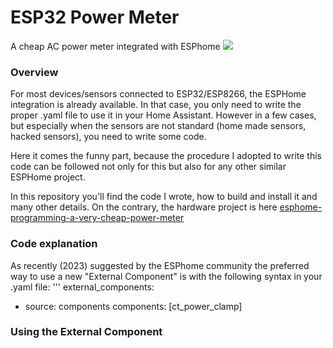 # ESP32 Power Meter
A cheap AC power meter integrated with ESPhome
![](https://cdn.hackaday.io/images/6278781722196728543.png)

### Overview
For most devices/sensors connected to ESP32/ESP8266, the ESPHome integration is already available. In that case, you only need to write the proper .yaml file to use it in your Home Assistant.
However in a few cases, but especially when the sensors are not standard (home made sensors, hacked sensors), you need to write some code. 

Here it comes the funny part, because the procedure I adopted to write this code can be followed not only for this but also for any other similar ESPHome project. 

In this repository you'll find the code I wrote, how to build and install it and many other details. 
On the contrary, the hardware project is here
[esphome-programming-a-very-cheap-power-meter](https://hackaday.io/project/197097-esphome-programming-a-very-cheap-power-meter)

### Code explanation

As recently (2023) suggested by the ESPhome community the preferred way to use a new "External Component" is with the following syntax in your .yaml file:
'''
external_components:
  - source: components
    components: [ct_power_clamp]




### Using the External Component

